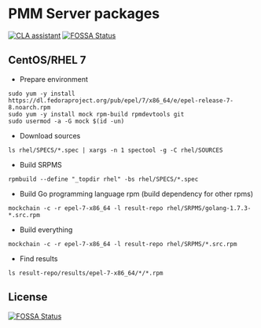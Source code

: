 # PMM Server packages
[![CLA assistant](https://cla-assistant.percona.com/readme/badge/percona/pmm-server-packaging)](https://cla-assistant.percona.com/percona/pmm-server-packaging)
[![FOSSA Status](https://app.fossa.com/api/projects/git%2Bgithub.com%2Fpercona%2Fpmm-server-packaging.svg?type=shield)](https://app.fossa.com/projects/git%2Bgithub.com%2Fpercona%2Fpmm-server-packaging?ref=badge_shield)
## CentOS/RHEL 7
* Prepare environment
```
sudo yum -y install https://dl.fedoraproject.org/pub/epel/7/x86_64/e/epel-release-7-8.noarch.rpm
sudo yum -y install mock rpm-build rpmdevtools git
sudo usermod -a -G mock $(id -un)
```
* Download sources
```
ls rhel/SPECS/*.spec | xargs -n 1 spectool -g -C rhel/SOURCES
```
* Build SRPMS
```
rpmbuild --define "_topdir rhel" -bs rhel/SPECS/*.spec
```
* Build Go programming language rpm (build dependency for other rpms)
```
mockchain -c -r epel-7-x86_64 -l result-repo rhel/SRPMS/golang-1.7.3-*.src.rpm
```
* Build everything
```
mockchain -c -r epel-7-x86_64 -l result-repo rhel/SRPMS/*.src.rpm
```
* Find results
```
ls result-repo/results/epel-7-x86_64/*/*.rpm
```


## License
[![FOSSA Status](https://app.fossa.com/api/projects/git%2Bgithub.com%2Fpercona%2Fpmm-server-packaging.svg?type=large)](https://app.fossa.com/projects/git%2Bgithub.com%2Fpercona%2Fpmm-server-packaging?ref=badge_large)